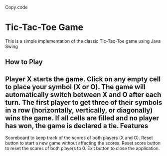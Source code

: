 
Copy code
# Tic-Tac-Toe Game

This is a simple implementation of the classic Tic-Tac-Toe game using Java Swing

How to Play
----------

Player X starts the game.
Click on any empty cell to place your symbol (X or O).
The game will automatically switch between X and O after each turn.
The first player to get three of their symbols in a row (horizontally, vertically, or diagonally) wins the game.
If all cells are filled and no player has won, the game is declared a tie.
Features
--------
Scoreboard to keep track of the scores of both players (X and O).
Reset button to start a new game without affecting the scores.
Reset score button to reset the scores of both players to 0.
Exit button to close the application.
